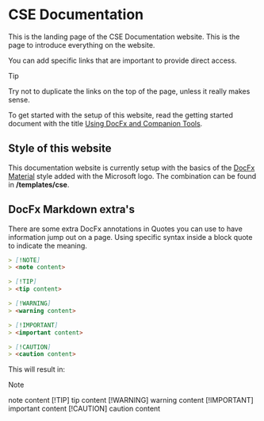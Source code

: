 # CSE Documentation

This is the landing page of the CSE Documentation website. This is the page to introduce everything on the website.

You can add specific links that are important to provide direct access.

> [!TIP]
> Try not to duplicate the links on the top of the page, unless it really makes sense.

To get started with the setup of this website, read the getting started document with the title [Using DocFx and Companion Tools](./docs/getting-started/readme.md).

## Style of this website

This documentation website is currently setup with the basics of the [DocFx Material](https://ovasquez.github.io/docfx-material/) style added with the Microsoft logo. The combination can be found in **/templates/cse**.

## DocFx Markdown extra's

There are some extra DocFx annotations in Quotes you can use to have information jump out on a page. Using specific syntax inside a block quote to indicate the meaning.

```markdown
> [!NOTE]
> <note content>

> [!TIP]
> <tip content>

> [!WARNING]
> <warning content>

> [!IMPORTANT]
> <important content>

> [!CAUTION]
> <caution content>
```

This will result in:
> [!NOTE]
> note content
> [!TIP]
> tip content
> [!WARNING]
> warning content
> [!IMPORTANT]
> important content
> [!CAUTION]
> caution content
